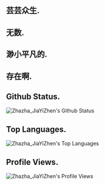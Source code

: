 ## 芸芸众生.
## 无数.
## 渺小平凡的.
## 存在啊.

## Github Status.

![Zhazha_JiaYiZhen's Github Status](https://github-readme-stats-war408705279.vercel.app/api?username=war408705279&theme=cobalt&include_all_commits=true&count_private=true&show_icons=true&hide_border=true&cache_seconds=1800 "Zhazha_JiaYiZhen's Github Status")

## Top Languages.

![Zhazha_JiaYiZhen's Top Languages](https://github-readme-stats-war408705279.vercel.app/api/top-langs?username=war408705279&theme=cobalt&include_all_commits=true&count_private=true&show_icons=true&hide_border=true&cache_seconds=1800&layout=compact "Zhazha_JiaYiZhen's Top Languages")

## Profile Views.

![Zhazha_JiaYiZhen's Profile Views](https://komarev.com/ghpvc/?username=war408705279&color=FF69B4&style=for-the-badge)
